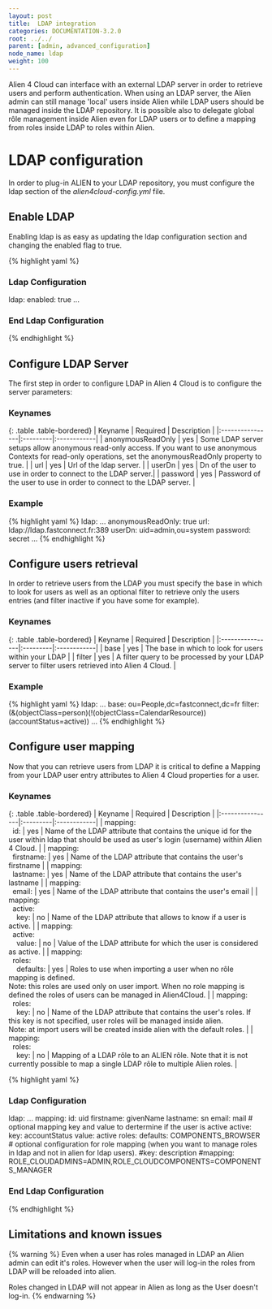 ```yaml
---
layout: post
title:  LDAP integration
categories: DOCUMENTATION-3.2.0
root: ../../
parent: [admin, advanced_configuration]
node_name: ldap
weight: 100
---
```


Alien 4 Cloud can interface with an external LDAP server in order to retrieve users and perform authentication. When using an LDAP server, the Alien admin can still manage 'local' users inside Alien while LDAP users should be managed inside the LDAP repository. It is possible also to delegate global rôle management inside Alien even for LDAP users or to define a mapping from roles inside LDAP to roles within Alien.

# LDAP configuration

In order to plug-in ALIEN to your LDAP repository, you must configure the ldap section of the _alien4cloud-config.yml_ file.

## Enable LDAP

Enabling ldap is as easy as updating the ldap configuration section and changing the enabled flag to true.

{% highlight yaml %}
### Ldap Configuration
ldap:
  enabled: true
  ...
### End Ldap Configuration
{% endhighlight %}

## Configure LDAP Server

The first step in order to configure LDAP in Alien 4 Cloud is to configure the server parameters:

### Keynames

{: .table .table-bordered}
| Keyname         | Required | Description |
|:----------------|:---------|:------------|
| anonymousReadOnly | yes | Some LDAP server setups allow anonymous read-only access. If you want to use anonymous Contexts for read-only operations, set the anonymousReadOnly property to true. |
| url | yes | Url of the ldap server. |
| userDn | yes | Dn of the user to use in order to connect to the LDAP server.|
| password | yes | Password of the user to use in order to connect to the LDAP server. |

### Example

{% highlight yaml %}
ldap:
  ...
  anonymousReadOnly: true
  url: ldap://ldap.fastconnect.fr:389
  userDn: uid=admin,ou=system
  password: secret
  ...
{% endhighlight %}

## Configure users retrieval

In order to retrieve users from the LDAP you must specify the base in which to look for users as well as an optional filter to retrieve only the users entries (and filter inactive if you have some for example).

### Keynames

{: .table .table-bordered}
| Keyname         | Required | Description |
|:----------------|:---------|:------------|
| base | yes | The base in which to look for users within your LDAP |
| filter | yes | A filter query to be processed by your LDAP server to filter users retrieved into Alien 4 Cloud. |

### Example

{% highlight yaml %}
ldap:
  ...
  base: ou=People,dc=fastconnect,dc=fr
  filter: (&(objectClass=person)(!(objectClass=CalendarResource))(accountStatus=active))
  ...
{% endhighlight %}

## Configure user mapping

Now that you can retrieve users from LDAP it is critical to define a Mapping from your LDAP user entry attributes to Alien 4 Cloud properties for a user.

### Keynames

{: .table .table-bordered}
| Keyname         | Required | Description |
|:----------------|:---------|:------------|
| mapping:<br>&nbsp;&nbsp;id: | yes | Name of the LDAP attribute that contains the unique id for the user within ldap that should be used as user's login (username) within Alien 4 Cloud. |
| mapping:<br>&nbsp;&nbsp;firstname: | yes | Name of the LDAP attribute that contains the user's firstname |
| mapping:<br>&nbsp;&nbsp;lastname: | yes | Name of the LDAP attribute that contains the user's lastname |
| mapping:<br>&nbsp;&nbsp;email: | yes | Name of the LDAP attribute that contains the user's email |
| mapping:<br>&nbsp;&nbsp;active:<br>&nbsp;&nbsp;&nbsp;&nbsp;key: | no | Name of the LDAP attribute that allows to know if a user is active. |
| mapping:<br>&nbsp;&nbsp;active:<br>&nbsp;&nbsp;&nbsp;&nbsp;value: | no | Value of the LDAP attribute for which the user is considered as active. |
| mapping:<br>&nbsp;&nbsp;roles:<br>&nbsp;&nbsp;&nbsp;&nbsp;defaults: | yes | Roles to use when importing a user when no rôle mapping is defined.<br>Note: this roles are used only on user import. When no role mapping is defined the roles of users can be managed in Alien4Cloud. |
| mapping:<br>&nbsp;&nbsp;roles:<br>&nbsp;&nbsp;&nbsp;&nbsp;key: | no | Name of the LDAP attribute that contains the user's roles. If this key is not specified, user roles will be managed inside alien.<br>Note: at import users will be created inside alien with the default roles. |
| mapping:<br>&nbsp;&nbsp;roles:<br>&nbsp;&nbsp;&nbsp;&nbsp;key: | no | Mapping of a LDAP rôle to an ALIEN rôle. Note that it is not currently possible to map a single LDAP rôle to multiple Alien roles. |

{% highlight yaml %}
### Ldap Configuration
ldap:
  ...
  mapping:
    id: uid
    firstname: givenName
    lastname: sn
    email: mail
    # optional mapping key and value to dertermine if the user is active
    active:
      key: accountStatus
      value: active
    roles:
      defaults: COMPONENTS_BROWSER
      # optional configuration for role mapping (when you want to manage roles in ldap and not in alien for ldap users).
      #key: description
      #mapping: ROLE_CLOUDADMINS=ADMIN,ROLE_CLOUDCOMPONENTS=COMPONENTS_MANAGER
  ### End Ldap Configuration
{% endhighlight %}


## Limitations and known issues

{% warning %}
Even when a user has roles managed in LDAP an Alien admin can edit it's roles. However when the user will log-in the roles from LDAP will be reloaded into alien.

Roles changed in LDAP will not appear in Alien as long as the User doesn't log-in.
{% endwarning %}
